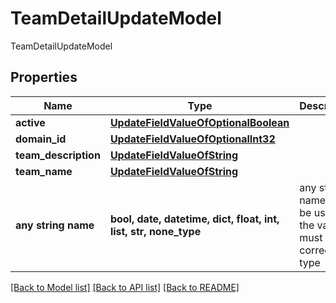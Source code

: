 # TeamDetailUpdateModel

TeamDetailUpdateModel

## Properties
Name | Type | Description | Notes
------------ | ------------- | ------------- | -------------
**active** | [**UpdateFieldValueOfOptionalBoolean**](UpdateFieldValueOfOptionalBoolean.md) |  | [optional] 
**domain_id** | [**UpdateFieldValueOfOptionalInt32**](UpdateFieldValueOfOptionalInt32.md) |  | [optional] 
**team_description** | [**UpdateFieldValueOfString**](UpdateFieldValueOfString.md) |  | [optional] 
**team_name** | [**UpdateFieldValueOfString**](UpdateFieldValueOfString.md) |  | [optional] 
**any string name** | **bool, date, datetime, dict, float, int, list, str, none_type** | any string name can be used but the value must be the correct type | [optional]

[[Back to Model list]](../README.md#documentation-for-models) [[Back to API list]](../README.md#documentation-for-api-endpoints) [[Back to README]](../README.md)


